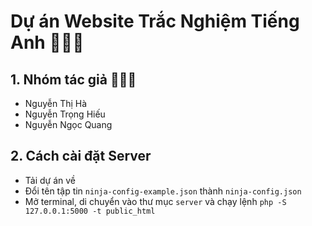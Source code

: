 # Dự án Website Trắc Nghiệm Tiếng Anh 🍍🍍🍍

## 1. Nhóm tác giả 🍎🍎🍎

- Nguyễn Thị Hà
- Nguyễn Trọng Hiếu
- Nguyễn Ngọc Quang

## 2. Cách cài đặt Server

- Tải dự án về
- Đổi tên tập tin `ninja-config-example.json` thành `ninja-config.json`
- Mở terminal, di chuyển vào thư mục `server` và chạy lệnh `php -S 127.0.0.1:5000 -t public_html`
